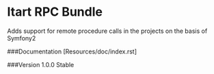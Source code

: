 Itart RPC Bundle
========================

Adds support for remote procedure calls in the projects on the basis of Symfony2

###Documentation
[Resources/doc/index.rst]

###Version
1.0.0 Stable 
